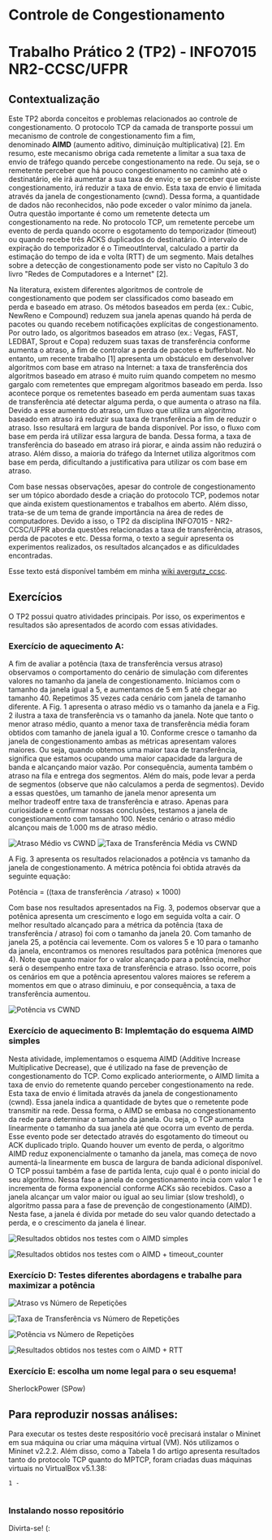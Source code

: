 # Controle de Congestionamento
# Trabalho Prático 2 (TP2) - INFO7015 NR2-CCSC/UFPR 


## Contextualização

Este TP2 aborda conceitos e problemas relacionados ao controle de congestionamento. O protocolo TCP da camada de transporte possui um mecanismo de controle de congestionamento fim a fim, denominado **AIMD** (aumento aditivo, diminuição multiplicativa) [2]. Em resumo, este mecanismo obriga cada remetente a limitar a sua taxa de envio de tráfego quando percebe congestionamento na rede. Ou seja, se o remetente perceber que há pouco congestionamento no caminho até o destinatário, ele irá aumentar a sua taxa de envio; e se perceber que existe congestionamento, irá reduzir a taxa de envio. Esta taxa de envio é limitada através da janela de congestionamento (cwnd). Dessa forma, a quantidade de dados não reconhecidos, não pode exceder o valor mínimo da janela. Outra questão importante é como um remetente detecta um congestionamento na rede. No protocolo TCP, um remetente percebe um evento de perda quando ocorre o esgotamento do temporizador (timeout) ou quando recebe três ACKS duplicados do destinatário. O intervalo de expiração do temporizador é o TimeoutInterval, calculado a partir da estimação do tempo de ida e volta (RTT) de um segmento. Mais detalhes sobre a detecção de congestionamento pode ser visto no Capítulo 3 do livro "Redes de Computadores e a Internet" [2].

Na literatura, existem diferentes algoritmos de controle de congestionamento que podem ser classificados como baseado em perda e baseado em atraso. Os métodos baseados em perda (ex.: Cubic, NewReno e Compound) reduzem sua janela apenas quando há perda de pacotes ou quando recebem notificações explícitas de congestionamento. Por outro lado, os algoritmos baseados em atraso (ex.: Vegas, FAST, LEDBAT, Sprout e Copa) reduzem suas taxas de transferência conforme aumenta o atraso, a fim de controlar a perda de pacotes e bufferbloat. No entanto, um recente trabalho [1] apresenta um obstáculo em desenvolver algoritmos com base em atraso na Internet: a taxa de transferência dos algoritmos baseado em atraso é muito ruim quando competem no mesmo gargalo com remetentes que empregam algoritmos baseado em perda. Isso acontece porque os remetentes baseado em perda aumentam suas taxas de transferência até detectar alguma perda, o que aumenta o atraso na fila. Devido a esse aumento do atraso, um fluxo que utiliza um algoritmo baseado em atraso irá reduzir sua taxa de transferência a fim de reduzir o atraso. Isso resultará em largura de banda disponível. Por isso, o fluxo com base em perda irá utilizar essa largura de banda. Dessa forma, a taxa de transferência do baseado em atraso irá piorar, e ainda assim não reduzirá o atraso. Além disso, a maioria do tráfego da Internet utiliza algoritmos com base em perda, dificultando a justificativa para utilizar os com base em atraso.


Com base nessas observações, apesar do controle de congestionamento ser um tópico abordado desde a criação do protocolo TCP, podemos notar que ainda existem questionamentos e trabalhos em aberto. Além disso, trata-se de um tema de grande importância na área de redes de computadores. Devido a isso, o TP2 da disciplina INFO7015 - NR2-CCSC/UFPR aborda questões relacionadas a taxa de transferência, atrasos, perda de pacotes e etc. Dessa forma, o texto a seguir apresenta os experimentos realizados, os resultados alcançados e as dificuldades encontradas.

 Esse texto está disponível também em minha [wiki avergutz_ccsc](https://andressavergutz.wordpress.com/info7015-tp2/). 


## Exercícios

O TP2 possui quatro atividades principais. Por isso, os experimentos e resultados são apresentados de acordo com essas atividades.

### Exercício de aquecimento A: 

A fim de avaliar a potência (taxa de transferência versus atraso) observamos o comportamento do cenário de simulação com diferentes valores no tamanho da janela de congestionamento. Iniciamos com o tamanho da janela igual a 5, e aumentamos de 5 em 5 até chegar ao tamanho 40. Repetimos 35 vezes cada cenário com janela de tamanho diferente. A Fig. 1 apresenta o atraso médio vs o tamanho da janela e a Fig. 2 ilustra a taxa de transferência vs o tamanho da janela. Note que tanto o menor atraso médio, quanto a menor taxa de transferência média foram obtidos com tamanho de janela igual a 10. Conforme cresce o tamanho da janela de congestionamento ambas as métricas apresentam valores maiores. Ou seja, quando obtemos uma maior taxa de transferência, significa que estamos ocupando uma maior capacidade da largura de banda e alcançando maior vazão. Por consequência, aumenta também o atraso na fila e entrega dos segmentos. Além do mais, pode levar a perda de segmentos (observe que não calculamos a perda de segmentos). Devido a essas questões, um tamanho de janela menor apresenta um melhor tradeoff entre taxa de transferência e atraso. Apenas para curiosidade e confirmar nossas conclusões, testamos a janela de congestionamento com tamanho 100. Neste cenário o atraso médio alcançou mais de 1.000 ms de atraso médio. 

![Atraso Médio *vs* CWND](atrasoXcwnd.png)
![Taxa de Transferência Média *vs* CWND](txtransfXcwnd.png)

A Fig. 3 apresenta os resultados relacionados a potência vs tamanho da janela de congestionamento. A métrica potência foi obtida através da seguinte equação:

Potência = ((taxa de transferência  ⁄ atraso) × 1000)

Com base nos resultados apresentados na Fig. 3, podemos observar que a potênica apresenta um crescimento e logo em seguida volta a cair. O melhor resultado alcançado para a métrica da potência (taxa de transferência / atraso) foi com o tamanho da janela 20. Com tamanho de janela 25, a potência cai levemente. Com os valores 5 e 10 para o tamanho da janela, encontramos os menores resultados para potênica (menores que 4). Note que quanto maior for o valor alcançado para a potência, melhor será o desempenho entre taxa de transferência e atraso. Isso ocorre, pois os cenários em que a potência apresentou valores maiores se referem a momentos em que o atraso diminuiu, e por consequência, a taxa de transferência aumentou.

![Potência *vs* CWND](potenciaXcwnd.png)

### Exercício de aquecimento B: Implemtação do esquema AIMD simples

Nesta atividade, implementamos o esquema AIMD (Additive Increase Multiplicative Decrease), que é utilizado na fase de prevenção de congestionamento do TCP. Como explicado anteriormente, o AIMD limita a taxa de envio do remetente quando perceber congestionamento na rede. Esta taxa de envio é limitada através da janela de congestionamento (cwnd). Essa janela indica a quantidade de bytes que o remetente pode transmitir na rede. Dessa forma, o AIMD se embasa no congestionamento da rede para determinar o tamanho da janela. Ou seja, o TCP aumenta linearmente o tamanho da sua janela até que ocorra um evento de perda. Esse evento pode ser detectado através do esgotamento do timeout ou ACK duplicado triplo. Quando houver um evento de perda, o algoritmo AIMD reduz exponencialmente o tamanho da janela, mas começa de novo aumentá-la linearmente em busca de largura de banda adicional disponível. O TCP possui também a fase de partida lenta, cujo qual é o ponto inicial do seu algoritmo. Nessa fase a janela de congestionamento incia com valor 1 e incrementa de forma exponencial conforme ACKs são recebidos. Caso a janela alcançar um valor maior ou igual ao seu limiar (slow treshold), o algoritmo passa para a fase de prevenção de congestionamento (AIMD). Nesta fase, a janela é divida por metade do seu valor quando detectado a perda, e o crescimento da janela é linear.


![Resultados obtidos nos testes com o AIMD simples](results-tp2_AIMD.png)


![Resultados obtidos nos testes com o AIMD + timeout_counter](results-tp2-AIMDcounter.png)


### Exercício D: Testes diferentes abordagens e trabalhe para maximizar a potência


![Atraso *vs* Número de Repetições](delayXnRun-exer3.png)

![Taxa de Transferência *vs* Número de Repetições](results-throughput-cwnd13-exer3.png)

![Potência *vs* Número de Repetições](potenciaXnRun-exer3.png)


![Resultados obtidos nos testes com o AIMD + RTT](results-tp2-exer3.png)


### Exercı́cio E: escolha um nome legal para o seu esquema!

SherlockPower (SPow) 



## Para reproduzir nossas análises:

Para executar os testes deste respositório você precisará instalar o Mininet em sua máquina ou criar uma máquina virtual (VM). Nós utilizamos o Mininet v2.2.2. Além disso, como a Tabela 1 do artigo apresenta resultados tanto do protocolo TCP quanto do MPTCP, foram criadas duas máquinas virtuais no VirtualBox v5.1.38:

```
1 - 
    
``` 



### Instalando nosso repositório




Divirta-se! (:


